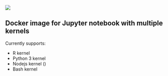 [![](https://imagelayers.io/badge/fpsom/jupyter-kernels:latest.svg)](https://imagelayers.io/?images=fpsom/jupyter-kernels:latest 'Get your own badge on imagelayers.io')

## Docker image for Jupyter notebook with multiple kernels

Currently supports:

- R kernel
- Python 3 kernel
- Nodejs kernel ()
- Bash kernel
